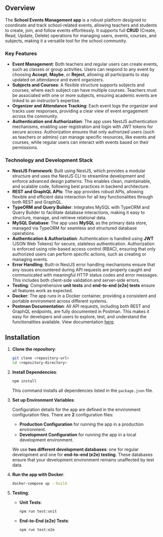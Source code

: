 
## Overview

The **School Events Management app** is a robust platform designed to coordinate and track school-related events, allowing teachers and students to create, join, and follow events effortlessly. It supports full **CRUD** (Create, Read, Update, Delete) operations for managing users, events, courses, and subjects, making it a versatile tool for the school community.

### Key Features

- **Event Management**: Both teachers and regular users can create events, such as classes or group activities. Users can respond to any event by choosing **Accept**, **Maybe**, or **Reject**, allowing all participants to stay updated on attendance and event organizers.
- **Subjects and Courses**: A flexible structure supports subjects and courses, where each subject can have multiple courses. Teachers must be associated with one or more subjects, ensuring academic events are linked to an instructor’s expertise.
- **Organizer and Attendance Tracking**: Each event logs the organizer and tracks user responses, providing a clear view of event engagement across the community.
- **Authentication and Authorization**: The app uses NestJS authentication mechanisms, enabling user registration and login with JWT tokens for secure access. Authorization ensures that only authorized users (such as teachers or admins) can manage specific resources, like events and courses, while regular users can interact with events based on their permissions.

### Technology and Development Stack

- **NestJS Framework**: Built using NestJS, which provides a modular structure and uses the NestJS CLI to streamline development and enforce advanced design patterns. This enables clean, maintainable, and scalable code, following best practices in backend architecture.
- **REST and GraphQL APIs**: The app provides robust APIs, allowing flexible and efficient data interaction for all key functionalities through both REST and GraphQL.
- **TypeORM and Query Builder**: Integrates MySQL with TypeORM and Query Builder to facilitate database interactions, making it easy to structure, manage, and retrieve relational data.
- **MySQL Database**: The app uses **MySQL** as the primary data store, managed via TypeORM for seamless and structured database operations.
- **Authentication & Authorization**: Authentication is handled using **JWT** (JSON Web Tokens) for secure, stateless authentication. Authorization is enforced using role-based access control (RBAC), ensuring that only authorized users can perform specific actions, such as creating or managing events.
- **Error Handling**: Built-in NestJS error handling mechanisms ensure that any issues encountered during API requests are properly caught and communicated with meaningful HTTP status codes and error messages. This includes both client-side validation and server-side errors.
- **Testing**: Comprehensive **unit tests** and **end-to-end (e2e) tests** ensure all features work as expected.
- **Docker**: The app runs in a Docker container, providing a consistent and portable environment across different systems.
- **Postman Documentation**: All API requests, including both REST and GraphQL endpoints, are fully documented in Postman. This makes it easy for developers and users to explore, test, and understand the functionalities available. View documentation [here](https://documenter.getpostman.com/view/38510958/2sAY55bJLx#491d3242-5137-4f82-a8ab-800ac8aa4946).

## Installation

1. **Clone the repository**:
   ```bash
   git clone <repository-url>
   cd <repository-directory>
   ```

2. **Install Dependencies**:
   ```bash
   npm install
   ```
   This command installs all dependencies listed in the `package.json` file.

3. **Set up Environment Variables**:

   Configuration details for the app are defined in the environment configuration files. There are **2** configuration files:
   - **Production Configuration** for running the app in a production environment.
   - **Development Configuration** for running the app in a local development environment.
   
   We use **two different development databases**: one for regular development and one for **end-to-end (e2e) testing**. These databases ensure that your development environment remains unaffected by test data.

4. **Run the app with Docker**:
   ```bash
   docker-compose up --build
   ```

5. **Testing**:
   - **Unit Tests**:
     ```bash
     npm run test:unit
     ```
   - **End-to-End (e2e) Tests**:
     ```bash
     npm run test:e2e
     ```
